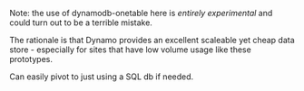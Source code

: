 Note: the use of dynamodb-onetable here is *entirely experimental* and
could turn out to be a terrible mistake.

The rationale is that Dynamo provides an excellent scaleable yet cheap
data store - especially for sites that have low volume usage like these
prototypes.

Can easily pivot to just using a SQL db if needed.
